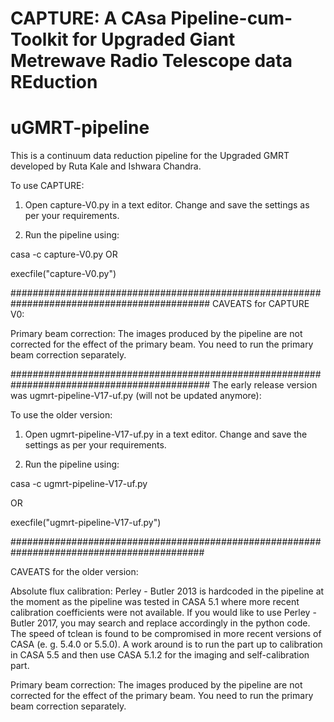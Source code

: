 # CAPTURE: A CAsa Pipeline-cum-Toolkit for Upgraded Giant Metrewave Radio Telescope data REduction

# uGMRT-pipeline
This is a continuum data reduction pipeline for the Upgraded GMRT developed by Ruta Kale and Ishwara Chandra.

To use CAPTURE:

1. Open capture-V0.py in a text editor. Change and save the settings as per your requirements.

2. Run the pipeline using:

casa -c capture-V0.py
OR 

execfile("capture-V0.py")

############################################################################################
CAVEATS for CAPTURE V0:

Primary beam correction:
The images produced by the pipeline are not corrected for the effect of the primary beam. You need to run the primary beam correction separately.

############################################################################################
The early release version was ugmrt-pipeline-V17-uf.py (will not be updated anymore):

To use the older version:
1. Open ugmrt-pipeline-V17-uf.py in a text editor. Change and save the settings as per your requirements.

2. Run the pipeline using:

casa -c ugmrt-pipeline-V17-uf.py

OR 

execfile("ugmrt-pipeline-V17-uf.py")


###########################################################################################

CAVEATS for the older version:

Absolute flux calibration:
Perley - Butler 2013 is hardcoded in the pipeline at the moment as the pipeline was tested in CASA 5.1 where more recent calibration coefficients were not available. 
If you would like to use Perley - Butler 2017, you may search and replace accordingly in the python code. The speed of tclean is found to be compromised in more recent versions of CASA (e. g. 5.4.0 or 5.5.0).
A work around is to run the part up to calibration in CASA 5.5 and then use CASA 5.1.2 for the imaging and self-calibration part.

Primary beam correction:
The images produced by the pipeline are not corrected for the effect of the primary beam. You need to run the primary beam correction separately.

